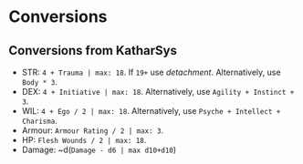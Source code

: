 # Conversions

## Conversions from KatharSys

- STR: `4 + Trauma | max: 18`. If `19+` use *detachment*. Alternatively, use `Body * 3`.
- DEX: `4 + Initiative | max: 18`. Alternatively, use `Agility + Instinct + 3`.
- WIL: `4 + Ego / 2 | max: 18`. Alternatively, use `Psyche + Intellect + Charisma`.
- Armour: `Armour Rating / 2 | max: 3`.
- HP: `Flesh Wounds / 2 | max: 18`.
- Damage: ~d(`Damage - d6 | max d10+d10`) 
